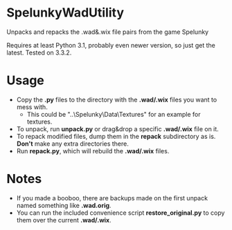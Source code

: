 SpelunkyWadUtility
==================

Unpacks and repacks the .wad&amp;.wix file pairs from the game Spelunky

Requires at least Python 3.1, probably even newer version, so just get the latest. Tested on 3.3.2.

Usage
=====

* Copy the **.py** files to the directory with the **.wad/.wix** files you want to mess with.
  * This could be "..\Spelunky\Data\Textures" for an example for textures.
* To unpack, run **unpack.py** or drag&drop a specific **.wad/.wix** file on it.
* To repack modified files, dump them in the **repack** subdirectory as is. **Don't** make any extra directories there.
* Run **repack.py**, which will rebuild the **.wad/.wix** files.

Notes
=====

* If you made a booboo, there are backups made on the first unpack named something like **.wad.orig**.
* You can run the included convenience script **restore_original.py** to copy them over the current **.wad/.wix**.
